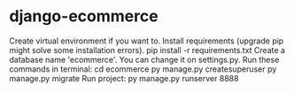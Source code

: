 # django-ecommerce
Create virtual environment if you want to. Install requirements (upgrade pip might solve some installation errors).
pip install -r requirements.txt
Create a database name 'ecommerce'. You can change it on settings.py. Run these commands in terminal:
cd ecommerce
py manage.py createsuperuser
py manage.py migrate
Run project:
py manage.py runserver 8888
